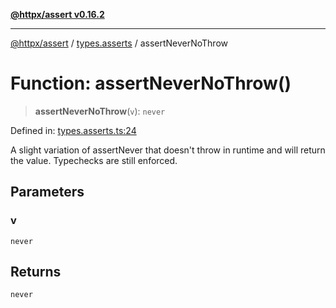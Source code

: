 [**@httpx/assert v0.16.2**](../../README.md)

***

[@httpx/assert](../../README.md) / [types.asserts](../README.md) / assertNeverNoThrow

# Function: assertNeverNoThrow()

> **assertNeverNoThrow**(`v`): `never`

Defined in: [types.asserts.ts:24](https://github.com/belgattitude/httpx/blob/7682ae8e8bf25ac4dbe7ea6b3b3dbe40b897e70c/packages/assert/src/types.asserts.ts#L24)

A slight variation of assertNever that doesn't throw in runtime and
will return the value. Typechecks are still enforced.

## Parameters

### v

`never`

## Returns

`never`
